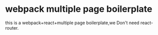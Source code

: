 # webpack multiple page boilerplate
this is a webpack+react+multiple page boilerplate,we Don't need react-router.